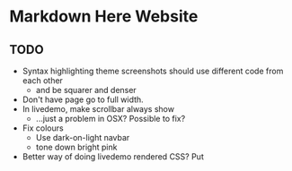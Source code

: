 # Markdown Here Website

## TODO

* Syntax highlighting theme screenshots should use different code from each other
  * and be squarer and denser
* Don't have page go to full width.
* In livedemo, make scrollbar always show 
  * ...just a problem in OSX? Possible to fix?
* Fix colours
  - Use dark-on-light navbar
  - tone down bright pink
* Better way of doing livedemo rendered CSS? Put <style> element near it?

## Tools and Resources

Mostly so that I can go back and use them again later...

* [Twitter Bootstrap](http://twitter.github.com/bootstrap)
* [BootTheme](http://www.boottheme.com/)
* [Subtle Patterns](http://subtlepatterns.com/)
* [Font Squirrel](http://www.fontsquirrel.com/)
  * With usage tweaks from this [Smashing Magazine article](http://coding.smashingmagazine.com/2013/02/14/setting-weights-and-styles-at-font-face-declaration/)
